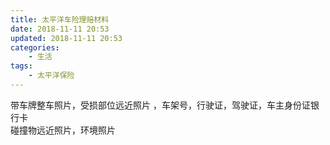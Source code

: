 ```yaml
---
title: 太平洋车险理赔材料
date: 2018-11-11 20:53
updated: 2018-11-11 20:53
categories:
    - 生活
tags:
    - 太平洋保险
---
```

带车牌整车照片，受损部位远近照片 ，车架号，行驶证，驾驶证，车主身份证银行卡  
碰撞物远近照片，环境照片
